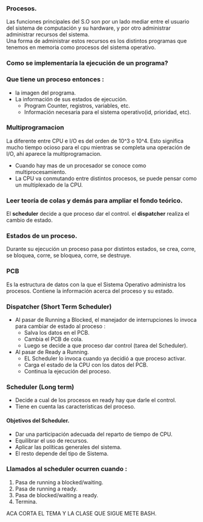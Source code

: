 ### Procesos.

Las funciones principales del S.O son por un lado mediar entre el usuario del sistema de computación y su hardware, y por otro administrar administrar recursos del sistema. <br>
Una forma de administrar estos recursos es los distintos programas que tenemos en memoria como procesos del sistema operativo. <br>

### Como se implementaría la ejecución de un programa? 

### Que tiene un proceso entonces :
* la imagen del programa.
* La información de sus estados de ejecución.
    * Program Counter, registros, variables, etc.
    * Información necesaria para el sistema operativo(id, prioridad, etc).
### Multiprogramacion
La diferente entre CPU e I/O es del orden de 10^3 o 10^4.
Esto significa mucho tiempo ocioso para el cpu mientras se completa una operación de I/O, ahi aparece la multiprogramacion.
* Cuando hay mas de un procesador se conoce como multiprocesamiento.
* La CPU va conmutando entre distintos procesos, se puede pensar como un multiplexado de la CPU.

### Leer teoría de colas y demás para ampliar el fondo teórico.

El **scheduler** decide a que proceso dar el control.
el **dispatcher** realiza el cambio de estado.
### Estados de un proceso. 
Durante su ejecución un proceso pasa por distintos estados, se crea, corre, se bloquea, corre, se bloquea, corre, se destruye. 

### PCB
Es la estructura de datos con la que el Sistema Operativo administra los procesos. Contiene la información acerca del proceso y su estado.

### Dispatcher (Short Term Scheduler)
* Al pasar de Running a Blocked, el manejador de interrupciones lo invoca para cambiar de estado al proceso : 
    * Salva los datos en el PCB.
    * Cambia el PCB de cola.
    * Luego se decide a que proceso dar control (tarea del Scheduler).
* Al pasar de Ready a Running. 
    * EL Scheduler lo invoca cuando ya decidió a que proceso activar.
    * Carga el estado de la CPU con los datos del PCB.
    * Continua la ejecución del proceso.

### Scheduler (Long term)
* Decide a cual de los procesos en ready hay que darle el control.
* Tiene en cuenta las características del proceso.
#### Objetivos del Scheduler.
* Dar una participación adecuada del reparto de tiempo de CPU.
* Equilibrar el uso de recursos.
* Aplicar las políticas generales del sistema.
* El resto depende del tipo de Sistema.

### Llamados al scheduler ocurren cuando : 
1. Pasa de running a blocked/waiting.
2. Pasa de running a ready.
3. Pasa de blocked/waiting a ready.
4. Termina.


ACA CORTA EL TEMA Y LA CLASE QUE SIGUE METE BASH.
